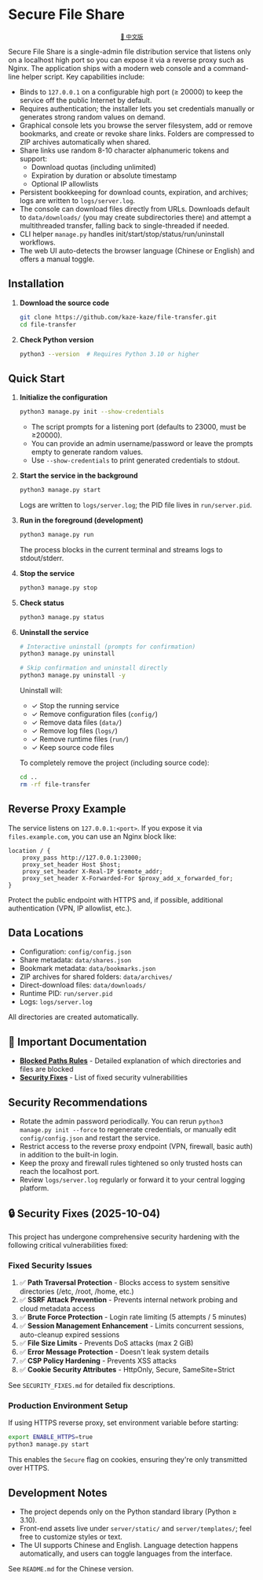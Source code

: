 # Secure File Share

<div align="center">
  <sub><a href="README.md">📖 中文版</a></sub>
</div>

Secure File Share is a single-admin file distribution service that listens only on a localhost high port so you can expose it via a reverse proxy such as Nginx. The application ships with a modern web console and a command-line helper script. Key capabilities include:

- Binds to `127.0.0.1` on a configurable high port (≥ 20000) to keep the service off the public Internet by default.
- Requires authentication; the installer lets you set credentials manually or generates strong random values on demand.
- Graphical console lets you browse the server filesystem, add or remove bookmarks, and create or revoke share links. Folders are compressed to ZIP archives automatically when shared.
- Share links use random 8-10 character alphanumeric tokens and support:
  - Download quotas (including unlimited)
  - Expiration by duration or absolute timestamp
  - Optional IP allowlists
- Persistent bookkeeping for download counts, expiration, and archives; logs are written to `logs/server.log`.
- The console can download files directly from URLs. Downloads default to `data/downloads/` (you may create subdirectories there) and attempt a multithreaded transfer, falling back to single-threaded if needed.
- CLI helper `manage.py` handles init/start/stop/status/run/uninstall workflows.
- The web UI auto-detects the browser language (Chinese or English) and offers a manual toggle.

## Installation

1. **Download the source code**

   ```bash
   git clone https://github.com/kaze-kaze/file-transfer.git
   cd file-transfer
   ```

2. **Check Python version**

   ```bash
   python3 --version  # Requires Python 3.10 or higher
   ```

## Quick Start

1. **Initialize the configuration**

   ```bash
   python3 manage.py init --show-credentials
   ```

   - The script prompts for a listening port (defaults to 23000, must be ≥20000).
   - You can provide an admin username/password or leave the prompts empty to generate random values.
   - Use `--show-credentials` to print generated credentials to stdout.

2. **Start the service in the background**

   ```bash
   python3 manage.py start
   ```

   Logs are written to `logs/server.log`; the PID file lives in `run/server.pid`.

3. **Run in the foreground (development)**

   ```bash
   python3 manage.py run
   ```

   The process blocks in the current terminal and streams logs to stdout/stderr.

4. **Stop the service**

   ```bash
   python3 manage.py stop
   ```

5. **Check status**

   ```bash
   python3 manage.py status
   ```

6. **Uninstall the service**

   ```bash
   # Interactive uninstall (prompts for confirmation)
   python3 manage.py uninstall

   # Skip confirmation and uninstall directly
   python3 manage.py uninstall -y
   ```

   Uninstall will:
   - ✓ Stop the running service
   - ✓ Remove configuration files (`config/`)
   - ✓ Remove data files (`data/`)
   - ✓ Remove log files (`logs/`)
   - ✓ Remove runtime files (`run/`)
   - ✓ Keep source code files

   To completely remove the project (including source code):
   ```bash
   cd ..
   rm -rf file-transfer
   ```

## Reverse Proxy Example

The service listens on `127.0.0.1:<port>`. If you expose it via `files.example.com`, you can use an Nginx block like:

```nginx
location / {
    proxy_pass http://127.0.0.1:23000;
    proxy_set_header Host $host;
    proxy_set_header X-Real-IP $remote_addr;
    proxy_set_header X-Forwarded-For $proxy_add_x_forwarded_for;
}
```

Protect the public endpoint with HTTPS and, if possible, additional authentication (VPN, IP allowlist, etc.).

## Data Locations

- Configuration: `config/config.json`
- Share metadata: `data/shares.json`
- Bookmark metadata: `data/bookmarks.json`
- ZIP archives for shared folders: `data/archives/`
- Direct-download files: `data/downloads/`
- Runtime PID: `run/server.pid`
- Logs: `logs/server.log`

All directories are created automatically.

## 📖 Important Documentation

- **[Blocked Paths Rules](BLOCKED_PATHS.md)** - Detailed explanation of which directories and files are blocked
- **[Security Fixes](SECURITY_FIXES.md)** - List of fixed security vulnerabilities

## Security Recommendations

- Rotate the admin password periodically. You can rerun `python3 manage.py init --force` to regenerate credentials, or manually edit `config/config.json` and restart the service.
- Restrict access to the reverse proxy endpoint (VPN, firewall, basic auth) in addition to the built-in login.
- Keep the proxy and firewall rules tightened so only trusted hosts can reach the localhost port.
- Review `logs/server.log` regularly or forward it to your central logging platform.

## 🔒 Security Fixes (2025-10-04)

This project has undergone comprehensive security hardening with the following critical vulnerabilities fixed:

### Fixed Security Issues

1. ✅ **Path Traversal Protection** - Blocks access to system sensitive directories (/etc, /root, /home, etc.)
2. ✅ **SSRF Attack Prevention** - Prevents internal network probing and cloud metadata access
3. ✅ **Brute Force Protection** - Login rate limiting (5 attempts / 5 minutes)
4. ✅ **Session Management Enhancement** - Limits concurrent sessions, auto-cleanup expired sessions
5. ✅ **File Size Limits** - Prevents DoS attacks (max 2 GiB)
6. ✅ **Error Message Protection** - Doesn't leak system details
7. ✅ **CSP Policy Hardening** - Prevents XSS attacks
8. ✅ **Cookie Security Attributes** - HttpOnly, Secure, SameSite=Strict

See `SECURITY_FIXES.md` for detailed fix descriptions.

### Production Environment Setup

If using HTTPS reverse proxy, set environment variable before starting:

```bash
export ENABLE_HTTPS=true
python3 manage.py start
```

This enables the `Secure` flag on cookies, ensuring they're only transmitted over HTTPS.

## Development Notes

- The project depends only on the Python standard library (Python ≥ 3.10).
- Front-end assets live under `server/static/` and `server/templates/`; feel free to customize styles or text.
- The UI supports Chinese and English. Language detection happens automatically, and users can toggle languages from the interface.

See `README.md` for the Chinese version.
